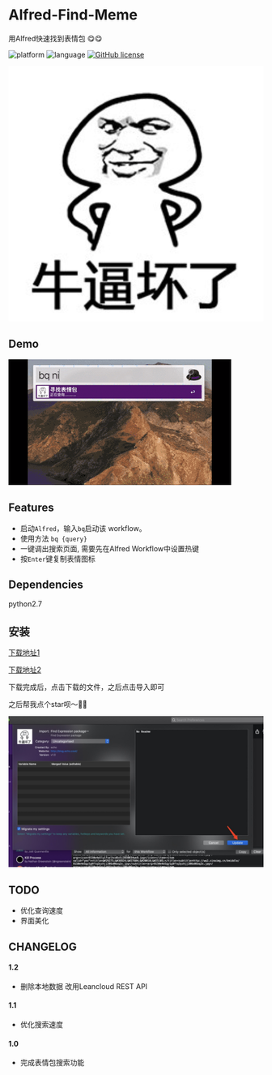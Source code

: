 # Alfred-Find-Meme
用Alfred快速找到表情包 😋😋

![platform](https://img.shields.io/badge/platform-macos-lightgrey.svg)  ![language](https://img.shields.io/badge/language-python-blue.svg)
 [![GitHub license](https://img.shields.io/github/license/TKkk-iOSer/wechat-workflow.svg)](https://github.com/echo-cool/Alfred-Find-Expression-package/blob/master/LICENSE)
 
 ![logo](./icon.png)
 
## Demo
![image](./demo.gif)

## Features

+ 启动`Alfred`，输入`bq`启动该 workflow。
+ 使用方法 `bq {query}`
+ 一键调出搜索页面, 需要先在Alfred Workflow中设置热键
+ 按`Enter`键复制表情图标

## Dependencies

python2.7

## 安装

[下载地址1](https://github.com/echo-cool/Alfred-Find-Expression-package/raw/master/Find%20Meme%EF%BD%9E.alfredworkflow) 

[下载地址2](http://photos-picgo.oss-cn-beijing.aliyuncs.com/Find%20Meme%EF%BD%9E.alfredworkflow)

下载完成后，点击下载的文件，之后点击导入即可

之后帮我点个star呗～🤝🤝

![install](./install.jpeg)




## TODO

+ 优化查询速度
+ 界面美化

## CHANGELOG
#### 1.2
+ 删除本地数据 改用Leancloud REST API
#### 1.1

+ 优化搜索速度

#### 1.0

+ 完成表情包搜索功能
